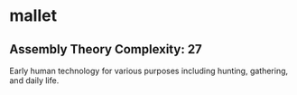# mallet

## Assembly Theory Complexity: 27
Early human technology for various purposes including hunting, gathering, and daily life.
